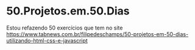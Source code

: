 # 50.Projetos.em.50.Dias
 Estou refazendo 50 exercícios que tem no site https://www.tabnews.com.br/filipedeschamps/50-projetos-em-50-dias-utilizando-html-css-e-javascript
